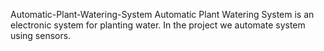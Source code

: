 Automatic-Plant-Watering-System
Automatic Plant Watering System is an electronic system for planting water. In the project we automate system using sensors.

